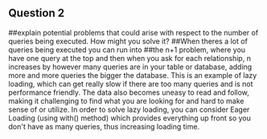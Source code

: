 ## Question 2
##explain potential problems that could arise with respect to the number of queries being executed. How might you solve it?
##When theres a lot of queries being executed you can run into
##the n+1 problem, where you have  one query at the top and then when you ask for each relationship, n increases by however many queries are in your table or database, adding more and more queries the bigger the database. This is an example of lazy loading, which can get really slow if there are too many queries and is not performance friendly. The data also becomes uneasy to read and follow, making it challenging to find what you are looking for and hard to make sense of or utilize. In order to solve lazy loading, you can consider Eager Loading (using with() method) which provides everything up front so you don't have as many queries, thus increasing loading time.
